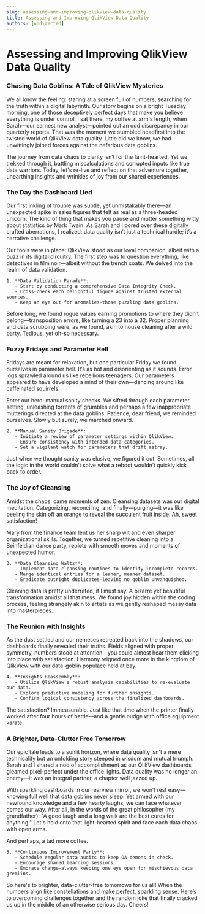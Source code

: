 ```yaml
---
slug: assessing-and-improving-qlikview-data-quality
title: Assessing and Improving QlikView Data Quality
authors: [undirected]
---
```



# Assessing and Improving QlikView Data Quality

### Chasing Data Goblins: A Tale of QlikView Mysteries

We all know the feeling: staring at a screen full of numbers, searching for the truth within a digital labyrinth. Our story begins on a bright Tuesday morning, one of those deceptively perfect days that make you believe everything is under control. I sat there, my coffee at arm's length, when Sarah—our earnest new analyst—pointed out an odd discrepancy in our quarterly reports. That was the moment we stumbled headfirst into the twisted world of QlikView data quality. Little did we know, we had unwittingly joined forces against the nefarious data goblins.

The journey from data chaos to clarity isn’t for the faint-hearted. Yet we trekked through it, battling miscalculations and corrupted inputs like true data warriors. Today, let's re-live and reflect on that adventure together, unearthing insights and wrinkles of joy from our shared experiences.

### The Day the Dashboard Lied

Our first inkling of trouble was subtle, yet unmistakably there—an unexpected spike in sales figures that felt as real as a three-headed unicorn. The kind of thing that makes you pause and mutter something witty about statistics by Mark Twain. As Sarah and I pored over these digitally crafted aberrations, I realized: data quality isn’t just a technical hurdle; it’s a narrative challenge. 

Our tools were in place: QlikView stood as our loyal companion, albeit with a buzz in its digital circuitry. The first step was to question everything, like detectives in film noir—albeit without the trench coats. We delved into the realm of data validation.

```plaintext
1. **Data Validation Parade**:
   - Start by conducting a comprehensive Data Integrity Check.
   - Cross-check each delightful figure against trusted external sources.
   - Keep an eye out for anomalies—those puzzling data goblins.
```

Before long, we found rogue values earning promotions to where they didn’t belong—transposition errors, like turning a 23 into a 32. Proper planning and data scrubbing were, as we found, akin to house cleaning after a wild party. Tedious, yet oh-so necessary.

### Fuzzy Fridays and Parameter Hell

Fridays are meant for relaxation, but one particular Friday we found ourselves in parameter hell. It’s as hot and disorienting as it sounds. Error logs sprawled around us like rebellious teenagers. Our parameters appeared to have developed a mind of their own—dancing around like caffeinated squirrels.

Enter our hero: manual sanity checks. We sifted through each parameter setting, unleashing torrents of grumbles and perhaps a few inappropriate mutterings directed at the data goblins. Patience, dear friend, we reminded ourselves. Slowly but surely, we marched onward.

```plaintext
2. **Manual Sanity Brigade**:
   - Initiate a review of parameter settings within QlikView.
   - Ensure consistency with intended data categories.
   - Set a vigilant watch for parameters that drift astray.
```

Just when we thought sanity was elusive, we figured it out. Sometimes, all the logic in the world couldn’t solve what a reboot wouldn’t quickly kick back to order.

### The Joy of Cleansing

Amidst the chaos, came moments of zen. Cleansing datasets was our digital meditation. Categorizing, reconciling, and finally—purging—it was like peeling the skin off an orange to reveal the succulent fruit inside. Ah, sweet satisfaction!

Mary from the finance team lent us her sharp wit and even sharper organizational skills. Together, we turned repetitive cleaning into a Seinfeldian dance party, replete with smooth moves and moments of unexpected humor.

```plaintext
3. **Data Cleansing Waltz**:
   - Implement data cleansing routines to identify incomplete records.
   - Merge identical entries for a leaner, meaner dataset.
   - Eradicate outright duplicates—leaving no goblin unvanquished.
```

Cleaning data is pretty underrated, if I must say. A bizarre yet beautiful transformation amidst all that mess. We found joy hidden within the coding process, feeling strangely akin to artists as we gently reshaped messy data into masterpieces.

### The Reunion with Insights

As the dust settled and our nemeses retreated back into the shadows, our dashboards finally revealed their truths. Fields aligned with proper symmetry, numbers stood at attention—you could almost hear them clicking into place with satisfaction. Harmony reigned once more in the kingdom of QlikView with our data-goblin populace held at bay.

```plaintext
4. **Insights Reassembly**:
   - Utilize QlikView's robust analysis capabilities to re-evaluate our data.
   - Explore predictive modeling for further insights.
   - Confirm logical consistency across the finalized dashboards.
```

The satisfaction? Immeasurable. Just like that time when the printer finally worked after four hours of battle—and a gentle nudge with office equipment karate.

### A Brighter, Data-Clutter Free Tomorrow

Our epic tale leads to a sunlit horizon, where data quality isn't a mere technicality but an unfolding story steeped in wisdom and mutual triumph. Sarah and I shared a nod of accomplishment as our QlikView dashboards gleamed pixel-perfect under the office lights. Data quality was no longer an enemy—it was an integral partner, a chapter well jazzed up.

With sparkling dashboards in our rearview mirror, we won’t rest easy—knowing full well that data goblins never sleep. Yet armed with our newfound knowledge and a few hearty laughs, we can face whatever comes our way. After all, in the words of the great philosopher (my grandfather): "A good laugh and a long walk are the best cures for anything." Let's hold onto that light-hearted spirit and face each data chaos with open arms.

And perhaps, a tad more coffee.

```plaintext
5. **Continuous Improvement Party**:
   - Schedule regular data audits to keep QA demons in check.
   - Encourage shared learning sessions.
   - Embrace change—always keeping one eye open for mischievous data gremlins.
```

So here's to brighter, data-clutter-free tomorrows for us all! When the numbers align like constellations and make perfect, sparkling sense. Here’s to overcoming challenges together and the random joke that finally cracked us up in the middle of an otherwise serious day. Cheers!

```
